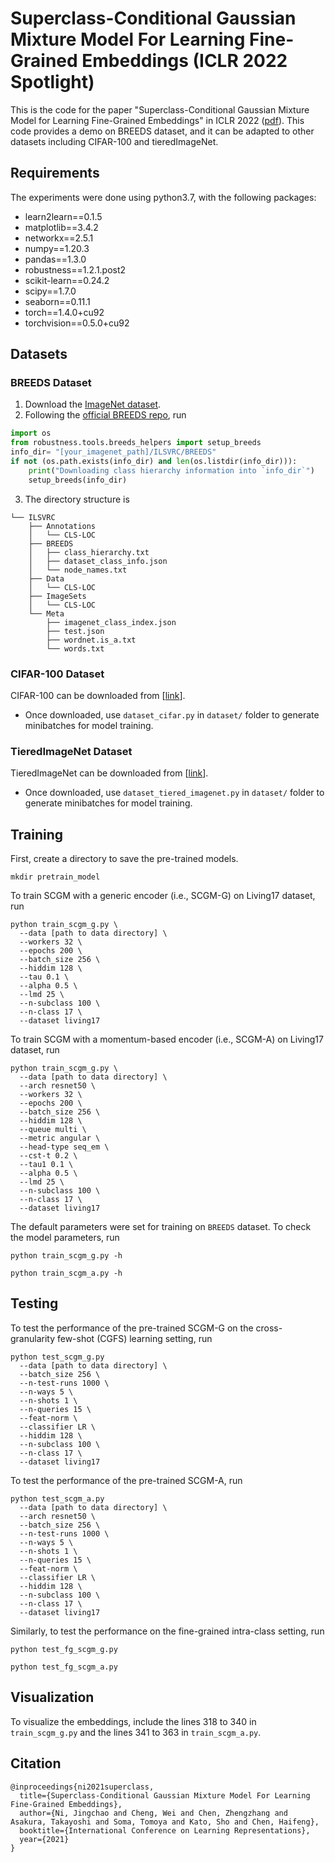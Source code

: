 # Superclass-Conditional Gaussian Mixture Model For Learning Fine-Grained Embeddings (ICLR 2022 Spotlight)

This is the code for the paper "Superclass-Conditional Gaussian Mixture Model for Learning Fine-Grained Embeddings" in ICLR 2022 ([pdf](https://nijingchao.github.io/paper/iclr22_scgm.pdf)). This code provides a demo on BREEDS dataset, and it can be adapted to other datasets including CIFAR-100 and tieredImageNet.

## Requirements
The experiments were done using python3.7, with the following packages:
* learn2learn==0.1.5
* matplotlib==3.4.2
* networkx==2.5.1
* numpy==1.20.3
* pandas==1.3.0
* robustness==1.2.1.post2
* scikit-learn==0.24.2
* scipy==1.7.0
* seaborn==0.11.1
* torch==1.4.0+cu92
* torchvision==0.5.0+cu92

## Datasets
### BREEDS Dataset
1. Download the [ImageNet dataset](https://www.image-net.org/challenges/LSVRC/).
2. Following the [official BREEDS repo](https://github.com/MadryLab/BREEDS-Benchmarks/blob/master/Constructing%20BREEDS%20datasets.ipynb), run
```python
import os
from robustness.tools.breeds_helpers import setup_breeds
info_dir= "[your_imagenet_path]/ILSVRC/BREEDS"
if not (os.path.exists(info_dir) and len(os.listdir(info_dir))):
    print("Downloading class hierarchy information into `info_dir`")
    setup_breeds(info_dir)
```
3. The directory structure is
```
└── ILSVRC
    ├── Annotations
    │   └── CLS-LOC
    ├── BREEDS
    │   ├── class_hierarchy.txt
    │   ├── dataset_class_info.json
    │   └── node_names.txt
    ├── Data
    │   └── CLS-LOC
    ├── ImageSets
    │   └── CLS-LOC
    └── Meta
        ├── imagenet_class_index.json
        ├── test.json
        ├── wordnet.is_a.txt
        └── words.txt
```

### CIFAR-100 Dataset
CIFAR-100 can be downloaded from [[link](https://www.cs.toronto.edu/~kriz/cifar.html)].
* Once downloaded, use ``dataset_cifar.py`` in ``dataset/`` folder to generate minibatches for model training.

### TieredImageNet Dataset
TieredImageNet can be downloaded from [[link](https://github.com/renmengye/few-shot-ssl-public)].
* Once downloaded, use ``dataset_tiered_imagenet.py`` in ``dataset/`` folder to generate minibatches for model training.

## Training
First, create a directory to save the pre-trained models.
```
mkdir pretrain_model
```

To train SCGM with a generic encoder (i.e., SCGM-G) on Living17 dataset, run
```
python train_scgm_g.py \
  --data [path to data directory] \
  --workers 32 \
  --epochs 200 \
  --batch_size 256 \
  --hiddim 128 \
  --tau 0.1 \
  --alpha 0.5 \
  --lmd 25 \
  --n-subclass 100 \
  --n-class 17 \
  --dataset living17
```

To train SCGM with a momentum-based encoder (i.e., SCGM-A) on Living17 dataset, run
```
python train_scgm_g.py \
  --data [path to data directory] \
  --arch resnet50 \
  --workers 32 \
  --epochs 200 \
  --batch_size 256 \
  --hiddim 128 \
  --queue multi \
  --metric angular \
  --head-type seq_em \
  --cst-t 0.2 \
  --tau1 0.1 \
  --alpha 0.5 \
  --lmd 25 \
  --n-subclass 100 \
  --n-class 17 \
  --dataset living17
```

The default parameters were set for training on ``BREEDS`` dataset. To check the model parameters, run
```
python train_scgm_g.py -h
```
```
python train_scgm_a.py -h
```

## Testing
To test the performance of the pre-trained SCGM-G on the cross-granularity few-shot (CGFS) learning setting, run
```
python test_scgm_g.py
  --data [path to data directory] \
  --batch_size 256 \
  --n-test-runs 1000 \
  --n-ways 5 \
  --n-shots 1 \
  --n-queries 15 \
  --feat-norm \
  --classifier LR \
  --hiddim 128 \
  --n-subclass 100 \
  --n-class 17 \
  --dataset living17
```

To test the performance of the pre-trained SCGM-A, run
```
python test_scgm_a.py
  --data [path to data directory] \
  --arch resnet50 \
  --batch_size 256 \
  --n-test-runs 1000 \
  --n-ways 5 \
  --n-shots 1 \
  --n-queries 15 \
  --feat-norm \
  --classifier LR \
  --hiddim 128 \
  --n-subclass 100 \
  --n-class 17 \
  --dataset living17
```

Similarly, to test the performance on the fine-grained intra-class setting, run
```
python test_fg_scgm_g.py
```
```
python test_fg_scgm_a.py
```

## Visualization
To visualize the embeddings, include the lines 318 to 340 in ``train_scgm_g.py`` and the lines 341 to 363 in ``train_scgm_a.py``.

## Citation
```
@inproceedings{ni2021superclass,
  title={Superclass-Conditional Gaussian Mixture Model For Learning Fine-Grained Embeddings},
  author={Ni, Jingchao and Cheng, Wei and Chen, Zhengzhang and Asakura, Takayoshi and Soma, Tomoya and Kato, Sho and Chen, Haifeng},
  booktitle={International Conference on Learning Representations},
  year={2021}
}
```
